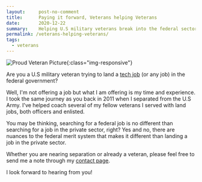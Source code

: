 ```yaml
---
layout:     post-no-comment
title:      Paying it forward, Veterans helping Veterans
date:       2020-12-22
summary:    Helping U.S military veterans break into the federal sector. 
permalink: /veterans-helping-veterans/
tags:
  - veterans
---
```


![Proud Veteran Picture](https://richardbright.me/images/veteran.jpg){:class="img-responsive"}

Are you a U.S military veteran trying to land a <a href="https://www.opm.gov/policy-data-oversight/classification-qualifications/reference-materials/itmanagement.pdf" target="_blank">tech job</a> (or any job) in the federal government? 

Well, I'm not offering a job but what I am offering is my time and experience. I took the same journey as you back in 2011 when I separated from the U.S Army. I've helped coach several of my fellow veterans I served with land jobs, both officers and enlisted. 

You may be thinking, searching for a federal job is no different than searching for a job in the private sector, right? Yes and no, there are nuances to the federal merit system that makes it different than landing a job in the private sector. 

Whether you are nearing separation or already a veteran, please feel free to send me a note through my <a href="https://richardbright.me/contact/" target="_blank">contact page</a>. 

I look forward to hearing from you! 

